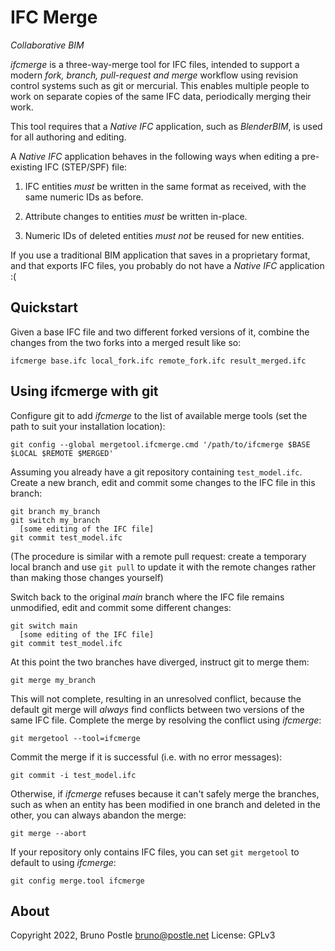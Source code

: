 # IFC Merge

*Collaborative BIM*

*ifcmerge* is a three-way-merge tool for IFC files, intended to support a
modern *fork, branch, pull-request and merge* workflow using revision control
systems such as git or mercurial.  This enables multiple people to work on
separate copies of the same IFC data, periodically merging their work.

This tool requires that a *Native IFC* application, such as *BlenderBIM*, is
used for all authoring and editing.

A *Native IFC* application behaves in the following ways when editing a
pre-existing IFC (STEP/SPF) file:

1. IFC entities *must* be written in the same format as received, with the same
   numeric IDs as before.

2. Attribute changes to entities *must* be written in-place.

3. Numeric IDs of deleted entities *must not* be reused for new entities.

If you use a traditional BIM application that saves in a proprietary format,
and that exports IFC files, you probably do not have a *Native IFC*
application :(

## Quickstart

Given a base IFC file and two different forked versions of it, combine the
changes from the two forks into a merged result like so:

    ifcmerge base.ifc local_fork.ifc remote_fork.ifc result_merged.ifc

## Using ifcmerge with git

Configure git to add *ifcmerge* to the list of available merge tools (set the
path to suit your installation location):

    git config --global mergetool.ifcmerge.cmd '/path/to/ifcmerge $BASE $LOCAL $REMOTE $MERGED'

Assuming you already have a git repository containing `test_model.ifc`.  Create
a new branch, edit and commit some changes to the IFC file in this branch:

    git branch my_branch
    git switch my_branch
      [some editing of the IFC file]
    git commit test_model.ifc

(The procedure is similar with a remote pull request: create a temporary local
branch and use `git pull` to update it with the remote changes rather than
making those changes yourself)

Switch back to the original *main* branch where the IFC file remains
unmodified, edit and commit some different changes:

    git switch main
      [some editing of the IFC file]
    git commit test_model.ifc

At this point the two branches have diverged, instruct git to merge them:

    git merge my_branch

This will not complete, resulting in an unresolved conflict, because the
default git merge will *always* find conflicts between two versions of the same
IFC file.  Complete the merge by resolving the conflict using *ifcmerge*:

    git mergetool --tool=ifcmerge

Commit the merge if it is successful (i.e. with no error messages):

    git commit -i test_model.ifc

Otherwise, if *ifcmerge* refuses because it can't safely merge the branches,
such as when an entity has been modified in one branch and deleted in the
other, you can always abandon the merge:

    git merge --abort

If your repository only contains IFC files, you can set `git mergetool` to
default to using *ifcmerge*:

    git config merge.tool ifcmerge

## About

Copyright 2022, Bruno Postle <bruno@postle.net>
License: GPLv3

